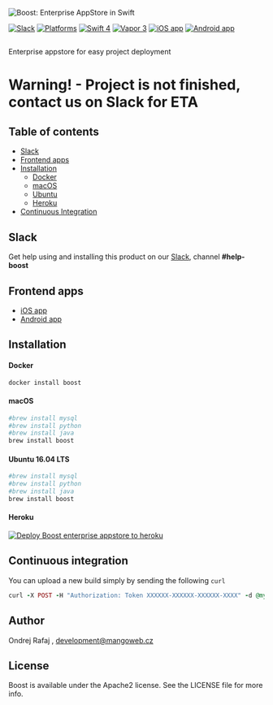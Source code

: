 ![Boost: Enterprise AppStore in Swift](https://github.com/LiveUI/Boost/raw/master/Other/Images/header.jpg)

[![Slack](https://img.shields.io/badge/join-slack-745EAF.svg?style=flat)](http://bit.ly/2B0dEyt)
[![Platforms](https://img.shields.io/badge/platforms-macOS%2010.13%20|%20Ubuntu%2016.04%20LTS-ff0000.svg?style=flat)](http://cocoapods.org/pods/FASwift)
[![Swift 4](https://img.shields.io/badge/swift-4.0-orange.svg?style=flat)](http://swift.org)
[![Vapor 3](https://img.shields.io/badge/vapor-3.0-blue.svg?style=flat)](https://vapor.codes)
[![iOS app](https://img.shields.io/badge/app-iOS-blue.svg?style=flat)](https://github.com/manGoweb/Boost-iOS/)
[![Android app](https://img.shields.io/badge/app-Android-green.svg?style=flat)](https://github.com/manGoweb/Boost-Android/)

##

Enterprise appstore for easy project deployment

# Warning! - Project is not finished, contact us on Slack for ETA

## Table of contents

* [Slack](#slack)
* [Frontend apps](#frontend-apps)
* [Installation](#installation)
    * [Docker](#docker)
    * [macOS](#macos)
    * [Ubuntu](#ubuntu)
    * [Heroku](#heroku)
* [Continuous Integration](#continuous-integration)


## Slack

Get help using and installing this product on our [Slack](http://bit.ly/2B0dEyt), channel <b>#help-boost</b>

## Frontend apps

* [iOS app](https://github.com/manGoweb/Boost-iOS/)
* [Android app](https://github.com/manGoweb/Boost-Android/)

## Installation

#### Docker

```ruby
docker install boost
```

#### macOS

```ruby
#brew install mysql
#brew install python
#brew install java
brew install boost
```

#### Ubuntu 16.04 LTS

```ruby
#brew install mysql
#brew install python
#brew install java
brew install boost
```

#### Heroku

[![Deploy Boost enterprise appstore to heroku](https://camo.githubusercontent.com/c0824806f5221ebb7d25e559568582dd39dd1170/68747470733a2f2f7777772e6865726f6b7563646e2e636f6d2f6465706c6f792f627574746f6e2e706e67)](https://heroku.com/deploy?template=https://github.com/LiveUI/Boost)


## Continuous integration

You can upload a new build simply by sending the following `curl`

```ruby
curl -X POST -H "Authorization: Token XXXXXX-XXXXXX-XXXXXX-XXXX" -d @myfilename https://api.appstorehq.net?tags=some_tag_no1,some_tag_2
```

## Author

Ondrej Rafaj , development@mangoweb.cz

## License

Boost is available under the Apache2 license. See the LICENSE file for more info.

